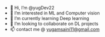 - 👋 Hi, I’m @yugDev22
- 👀 I’m interested in ML and Computer vision
- 🌱 I’m currently learning Deep learning
- 💞️ I’m looking to collaborate on DL projects
- 📫 contact me @ yugamsaini11@gmail.com

<!---
yugDev22/yugDev22 is a ✨ special ✨ repository because its `README.md` (this file) appears on your GitHub profile.
You can click the Preview link to take a look at your changes.
--->
